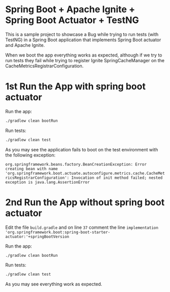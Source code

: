 # Spring Boot + Apache Ignite + Spring Boot Actuator + TestNG

This is a sample project to showcase a Bug while trying to run tests (with TestNG) in a Spring Boot application that 
implements Spring Boot actuator and Apache Ignite. 


When we boot the app everything works as expected, although if we try to run tests they fail while trying to 
register Ignite SpringCacheManager on the CacheMetricsRegistrarConfiguration. 

# 1st Run the App with spring boot actuator

Run the app:

```bash
./gradlew clean bootRun
```

Run tests:

```bash
./gradlew clean test
```

As you may see the application fails to boot on the test environment with the following exception:

`org.springframework.beans.factory.BeanCreationException: Error creating bean with name 'org.springframework.boot.actuate.autoconfigure.metrics.cache.CacheMetricsRegistrarConfiguration': Invocation of init method failed; nested exception is java.lang.AssertionError`

# 2nd Run the App without spring boot actuator

Edit the file `build.gradle` and on line `37` comment the line `implementation 'org.springframework.boot:spring-boot-starter-actuator:'+springBootVersion` 


Run the app:

```bash
./gradlew clean bootRun
```

Run tests:

```bash
./gradlew clean test
```

As you may see everything work as expected.